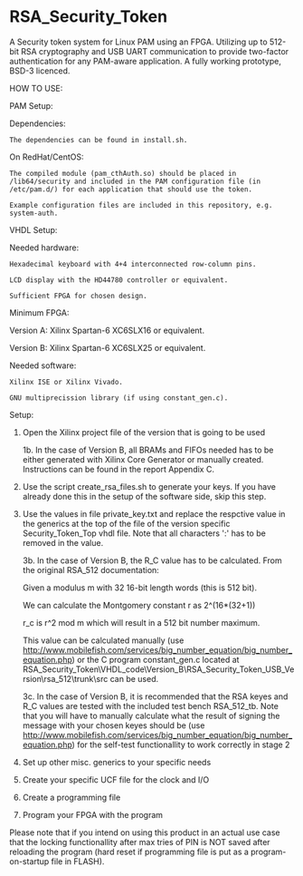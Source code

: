 # RSA_Security_Token
A Security token system for Linux PAM using an FPGA. Utilizing up to 512-bit RSA cryptography and USB UART communication to provide two-factor authentication for any PAM-aware application. A fully working prototype, BSD-3 licenced.

HOW TO USE:

PAM Setup:

Dependencies:

	The dependencies can be found in install.sh.

On RedHat/CentOS:

	The compiled module (pam_cthAuth.so) should be placed in /lib64/security and included in the PAM configuration file (in /etc/pam.d/) for each application that should use the token.

	Example configuration files are included in this repository, e.g. system-auth.


VHDL Setup:

Needed hardware:

	Hexadecimal keyboard with 4+4 interconnected row-column pins. 

	LCD display with the HD44780 controller or equivalent.

	Sufficient FPGA for chosen design.


Minimum FPGA:

Version A: Xilinx Spartan-6 XC6SLX16 or equivalent.

Version B: Xilinx Spartan-6 XC6SLX25 or equivalent.


Needed software: 

	Xilinx ISE or Xilinx Vivado.

	GNU multiprecission library (if using constant_gen.c).


Setup:

1. Open the Xilinx project file of the version that is going to be used

	1b. In the case of Version B, all BRAMs and FIFOs needed has to be either generated with Xilinx Core Generator or manually created. Instructions can be found in the report Appendix C.

2. Use the script create_rsa_files.sh to generate your keys. If you have already done this in the setup of the software side, skip this step.

3. Use the values in file private_key.txt and replace the respctive value in the generics at the top of the file of the version specific Security_Token_Top vhdl file. Note that all characters ':' has to be removed in the value.

	3b. In the case of Version B, the R_C value has to be calculated. From the original RSA_512 documentation: 

	Given a modulus m with 32 16-bit length words (this is 512 bit). 

	We can calculate the Montgomery constant r as 2^(16*(32+1))

	r_c is r^2 mod m which will result in a 512 bit number maximum. 

	This value can be calculated manually (use http://www.mobilefish.com/services/big_number_equation/big_number_equation.php) or the C program constant_gen.c located at RSA_Security_Token\VHDL_code\Version_B\RSA_Security_Token_USB_Version\rsa_512\trunk\src can be used. 

	3c. In the case of Version B, it is recommended that the RSA keyes and R_C values are tested with the included test bench RSA_512_tb. Note that you will have to manually calculate what the result of signing the message with your chosen keyes should be (use http://www.mobilefish.com/services/big_number_equation/big_number_equation.php) for the self-test functionallity to work correctly in stage 2

4. Set up other misc. generics to your specific needs

5. Create your specific UCF file for the clock and I/O

6. Create a programming file 

7. Program your FPGA with the program


Please note that if you intend on using this product in an actual use case that the locking functionallity after max tries of PIN is NOT saved after reloading the program (hard reset if programming file is put as a program-on-startup file in FLASH).

